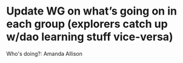 # Update WG on what’s going on in each group (explorers catch up w/dao learning stuff vice-versa)

Who's doing?: Amanda
Allison